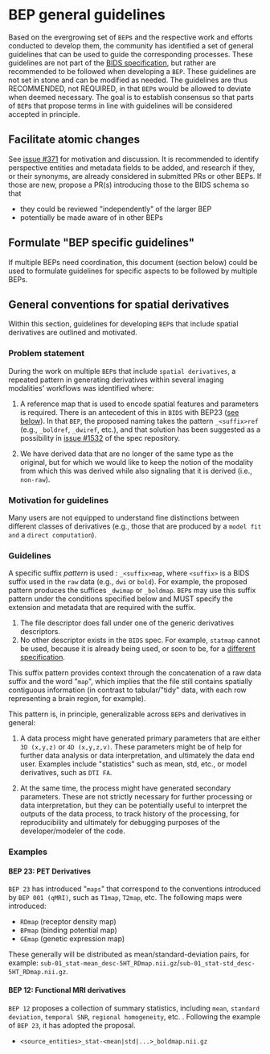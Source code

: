 # BEP general guidelines

Based on the evergrowing set of `BEP`s and the respective work and efforts conducted to develop them, the community has identified a set of general guidelines that can be used to guide the corresponding processes.
These guidelines are not part of the [BIDS specification](https://bids-specification.readthedocs.io/en/stable/index.html), but rather are recommended to be followed when developing a `BEP`.
These guidelines are not set in stone and can be modified as needed.
The guidelines are thus RECOMMENDED, not REQUIRED, in that `BEP`s would be allowed to deviate when deemed necessary.
The goal is to establish consensus so that parts of `BEP`s that propose terms in line with guidelines will be considered accepted in principle. 

## Facilitate atomic changes

See [issue #371](https://github.com/bids-standard/bids-specification/issues/371) for motivation and discussion.
It is recommended to identify perspective entities and metadata fields to be added, and research if they, or their synonyms, are  already considered in submitted PRs or other BEPs.
If those are new, propose a PR(s) introducing those to the BIDS schema so that
- they could be reviewed "independently" of the larger BEP
- potentially be made aware of in other BEPs

## Formulate "BEP specific guidelines"

If multiple BEPs need coordination, this document (section below) could be used to formulate guidelines for specific aspects to be followed by multiple BEPs.
## General conventions for spatial derivatives

Within this section, guidelines for developing `BEP`s that include spatial derivatives are outlined and motivated.

### Problem statement

During the work on multiple `BEP`s that include `spatial derivatives`, a repeated pattern in generating derivatives within several imaging modalities' workflows was identified where:

1. A reference map that is used to encode spatial features and parameters is required. There is an antecedent of this in `BIDS` with BEP23 ([see below](#BEP-23-PET-Derivatives)). In that `BEP`, the proposed naming takes the pattern `_<suffix>ref` (e.g., `_boldref`, `_dwiref`, etc.), and that solution has been suggested as a possibility in [issue #1532](https://github.com/bids-standard/bids-specification/issues/1532) of the spec repository.

2. We have derived data that are no longer of the same type as the original, but for which we would like to keep the notion of the modality from which this was derived while also signaling that it is derived (i.e., `non-raw`).

### Motivation for guidelines

Many users are not equipped to understand fine distinctions between different classes of derivatives (e.g., those that are produced by a `model fit and` a `direct computation`).

### Guidelines

A specific suffix *pattern* is used : `_<suffix>map`, where `<suffix>` is a BIDS suffix used in the `raw` data (e.g., `dwi` or `bold`). For example, the proposed pattern produces the suffices `_dwimap` or `_boldmap`. `BEP`s may use this suffix pattern under the conditions specified below and MUST specify the extension and metadata that are required with the suffix.

1. The file descriptor does fall under one of the generic derivatives descriptors.
2. No other descriptor exists in the `BIDS` spec. For example, `statmap` cannot be used, because it is already being used, or soon to be, for a [different specification](https://bids-standard.github.io/stats-models/walkthrough-1.html#from-run-outputs-to-subject-inputs).

This suffix pattern provides context through the concatenation of a raw data suffix and the word "`map`", which implies that the file still contains spatially contiguous information (in contrast to tabular/"tidy" data, with each row representing a brain region, for example).

This pattern is, in principle, generalizable across `BEP`s and derivatives in general:

  1. A data process might have generated primary parameters that are either `3D (x,y,z)` or `4D (x,y,z,v)`. These parameters might be of help for further data analysis or data interpretation, and ultimately the data end user. Examples include "statistics" such as mean, std, etc., or model derivatives, such as `DTI FA`.

  2. At the same time, the process might have generated secondary parameters. These are not strictly necessary for further processing or data interpretation, but they can be potentially useful to interpret the outputs of the data process, to track history of the processing, for reproducibility and ultimately for debugging purposes of the developer/modeler of the code.

### Examples

#### BEP 23: PET Derivatives

`BEP 23` has introduced "`maps`" that correspond to the conventions introduced by `BEP 001 (qMRI)`, such as `T1map`, `T2map`, etc. The following maps were introduced:

* `RDmap` (receptor density map)
* `BPmap` (binding potential map)
* `GEmap` (genetic expression map)

These generally will be distributed as mean/standard-deviation pairs, for example: `sub-01_stat-mean_desc-5HT_RDmap.nii.gz`/`sub-01_stat-std_desc-5HT_RDmap.nii.gz`.

#### BEP 12: Functional MRI derivatives

`BEP 12` proposes a collection of summary statistics, including `mean`, `standard deviation`, `temporal SNR`, `regional homogeneity`, etc. . Following the example of `BEP 23`, it has adopted the proposal.

* `<source_entities>_stat-<mean|std|...>_boldmap.nii.gz`
